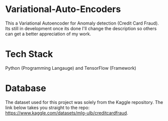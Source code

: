 # Variational-Auto-Encoders
This a Variational Autoencoder for Anomaly detection (Credit Card Fraud). Its still in development once its done I'll change the description so others can get a better appreciation of my work.

# Tech Stack
Python (Programming Langauge) and TensorFlow (Framework)

# Database
The dataset used for this project was solely from the Kaggle repository. The link below takes you straight to the repo:
https://www.kaggle.com/datasets/mlg-ulb/creditcardfraud.
